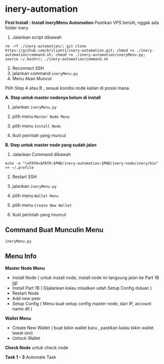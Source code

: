 # inery-automation

**First Install : Install ineryMenu Automation**
	Pastikan VPS bersih, nggak ada folder inery 

1. Jalankan script dibawah

```shell
rm -rf ./inery-automation/; git clone https://github.com/briliant1/inery-automation.git; chmod +x ./inery-automation/command.sh; chmod +x ./inery-automation/ineryMenu.py; source ~/.bashrc; ./inery-automation/command.sh
```

2. Reconnect SSH
3. jalankan command ``ineryMenu.py``
4. Menu Akan Muncul
   
Pilih Step A atau B , sesuai kondisi node kalian di posisi mana.

**A. Step untuk master nodenya belum di install**

1. jalankan ``ineryMenu.py``

2. pilih menu ``Master Node Menu``

3. pilih menu ``Install Node``

4. Ikuti peirntah yang muncul

   

**B. Step untuk master node yang sudah jalan**
1. Jalankan Command dibawah
```
echo -e "\nPATH=$PATH:$PWD/inery-automation:$PWD/inery-node/inery/bin" >> ~/.profile
```
2. Restart SSH

3. jalankan ``ineryMenu.py``

4. pilih menu ``Wallet Menu``

5. pilih menu ``Create New Wallet``

6. Ikuti perintah yang muncul

   

## Command Buat Munculin Menu

```
ineryMenu.py
```



## Menu Info

**Master Node Menu**

- Install Node ( untuk install node, install node ini langsung jalan ke Part 1B jg)
- Install Part 1B ( Dijalankan kalau misalkan udah Setup Config duluan )
- Restart Node 
- Add new peer
- Setup Config ( Menu buat setup config master node, dari IP, account name dll )

**Wallet Menu**

- Create New Wallet ( buat bikin wallet baru , pastikan kalau bikin wallet lewat sini)
- Unlock Wallet 

**Check Node** untuk check node 

**Task 1 - 3** Automate Task

